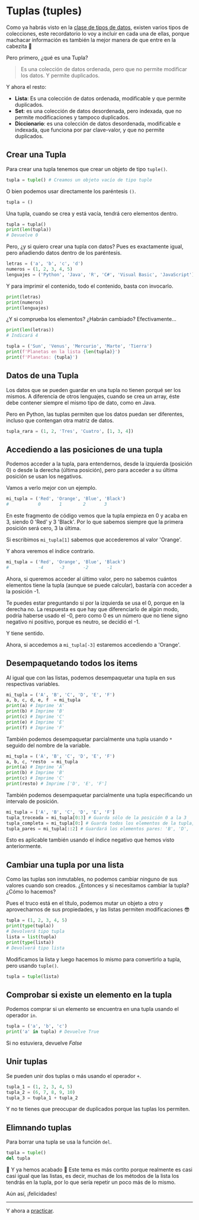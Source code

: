 # Tuplas (tuples)

Como ya habrás visto en la [clase de tipos de datos](/4%20-%20Tipos%20de%20datos/readme.md), existen varios tipos de colecciones, este recordatorio lo voy a incluir en cada una de ellas, porque machacar información es también la mejor manera de que entre en la cabezita 🤯

Pero primero, ¿qué es una Tupla?

> Es una colección de datos ordenada, pero que no permite modificar los datos. Y permite duplicados.

Y ahora el resto:

* **Lista**: Es una colección de datos ordenada, modificable y que permite duplicados.
* **Set**: es una colección de datos desordenada, pero indexada, que no permite modificaciones y tampoco duplicados.
* **Diccionario**: es una colección de datos desordenada, modificable e indexada, que funciona por par clave-valor, y que no permite duplicados.

## Crear una Tupla

Para crear una tupla tenemos que crear un objeto de tipo ```tuple()```.

```Python
tupla = tuple() # Creamos un objeto vacío de tipo tuple
```

O bien podemos usar directamente los paréntesis ```()```.

```Python
tupla = ()
```

Una tupla, cuando se crea y está vacía, tendrá cero elementos dentro.

```Python
tupla = tupla()
print(len(tupla))
# Devuelve 0
```

Pero, ¿y si quiero crear una tupla con datos? Pues es exactamente igual, pero añadiendo datos dentro de los paréntesis.

```Python
letras = ('a', 'b', 'c', 'd')
numeros = (1, 2, 3, 4, 5)
lenguajes = ('Python', 'Java', 'R', 'C#', 'Visual Basic', 'JavaScript')
```

Y para imprimir el contenido, todo el contenido, basta con invocarlo.

```Python
print(letras)
print(numeros)
print(lenguajes)
```

¿Y si comprueba los elementos? ¿Habrán cambiado? Efectivamente...

```Python
print(len(letras))
# Indicará 4
```

```Python
tupla = ('Sun', 'Venus', 'Mercurio', 'Marte', 'Tierra')
print(f'Planetas en la lista {len(tupla)}')
print(f'Planetas: {tupla}')
```

## Datos de una Tupla

Los datos que se pueden guardar en una tupla no tienen porqué ser los mismos. A diferencia de otros lenguajes, cuando se crea un array, éste debe contener siempre el mismo tipo de dato, como en Java.

Pero en Python, las tuplas permiten que los datos puedan ser diferentes, incluso que contengan otra matriz de datos.

```Python
tupla_rara = (1, 2, 'Tres', 'Cuatro', [1, 3, 4])
```

## Accediendo a las posiciones de una tupla

Podemos acceder a la tupla, para entendernos, desde la izquierda (posición 0) o desde la derecha (última posición), pero para acceder a su última posición se usan los negativos.

Vamos a verlo mejor con un ejemplo.

```Python
mi_tupla = ('Red', 'Orange', 'Blue', 'Black')
#           0       1        2       3
```

En este fragmento de código vemos que la tupla empieza en 0 y acaba en 3, siendo 0 'Red' y 3 'Black'. Por lo que sabemos siempre que la primera posición será cero, 3 la última.

Si escribimos ```mi_tupla[1]``` sabemos que accederemos al valor 'Orange'.

Y ahora veremos el índice contrario.

```Python
mi_tupla = ('Red', 'Orange', 'Blue', 'Black')
#           -4      -3       -2       -1
```

Ahora, si queremos acceder al último valor, pero no sabemos cuántos elementos tiene la tupla (aunque se puede calcular), bastaría con acceder a la posición -1.

Te puedes estar preguntando si por la izquierda se usa el 0, porque en la derecha no. La respuesta es que hay que diferenciarlo de algún modo, podría haberse usado el -0, pero como 0 es un número que no tiene signo negativo ni positivo, porque es neutro, se decidió el -1.

Y tiene sentido.

Ahora, si accedemos a ```mi_tupla[-3]``` estaremos accediendo a 'Orange'.

## Desempaquetando todos los items

Al igual que con las listas, podemos desempaquetar una tupla en sus respectivas variables.

```Python
mi_tupla = ('A', 'B', 'C', 'D', 'E', 'F')
a, b, c, d, e, f  = mi_tupla
print(a) # Imprime 'A'
print(b) # Imprime 'B'
print(c) # Imprime 'C'
print(e) # Imprime 'E'
print(f) # Imprime 'F'
```

También podemos desempaquetar parcialmente una tupla usando ```*``` seguido del nombre de la variable.

```Python
mi_tupla = ('A', 'B', 'C', 'D', 'E', 'F')
a, b, c, *resto  = mi_tupla
print(a) # Imprime 'A'
print(b) # Imprime 'B'
print(c) # Imprime 'C'
print(resto) # Imprime ['D', 'E', 'F']
```

También podemos desempaquetar parcialmente una tupla especificando un intervalo de posición.

```Python
mi_tupla = ['A', 'B', 'C', 'D', 'E', 'F']
tupla_troceada = mi_tupla[0:3] # Guarda sólo de la posición 0 a la 3
tupla_completa = mi_tupla[0:] # Guarda todos los elementos de la tupla, empezando por el 0.
tupla_pares = mi_tupla[::2] # Guardará los elementos pares: 'B', 'D', 'F'.
```

Esto es aplicable también usando el índice negativo que hemos visto anteriormente.

## Cambiar una tupla por una lista

Como las tuplas son inmutables, no podemos cambiar ninguno de sus valores cuando son creados. ¿Entonces y si necesitamos cambiar la tupla? ¿Cómo lo hacemos?

Pues el truco está en el título, podemos mutar un objeto a otro y aprovecharnos de sus propiedades, y las listas permiten modificaciones 😎

```Python
tupla = (1, 2, 3, 4, 5)
print(type(tupla))
# Devolverá tipo tupla
lista = list(tupla)
print(type(lista))
# Devolverá tipo lista
```

Modificamos la lista y luego hacemos lo mismo para convertirlo a tupla, pero usando ```tuple()```.

```Python
tupla = tuple(lista)
```

## Comprobar si existe un elemento en la tupla

Podemos comprar si un elemento se encuentra en una tupla usando el operador ```in```.

```Python
tupla = ('a', 'b', 'c')
print('a' in tupla) # Devuelve True
```

Si no estuviera, devuelve *False*

## Unir tuplas

Se pueden unir dos tuplas o más usando el operador ```+```.

```Python
tupla_1 = (1, 2, 3, 4, 5)
tupla_2 = (6, 7, 8, 9, 10)
tupla_3 = tupla_1 + tupla_2
```

Y no te tienes que preocupar de duplicados porque las tuplas los permiten.

## Elimnando tuplas

Para borrar una tupla se usa la función ```del```.

```Python
tupla = tuple()
del tupla
```

🎉 Y ya hemos acabado 🎉 Este tema es más cortito porque realmente es casi casi igual que las listas, es decir, muchas de los métodos de la lista los tendrás en la tupla, por lo que sería repetir un poco más de lo mismo.

Aún así, ¡felicidades!

***

Y ahora a [practicar](/10%20-%20Tuplas/ejercicios_tuples.md).